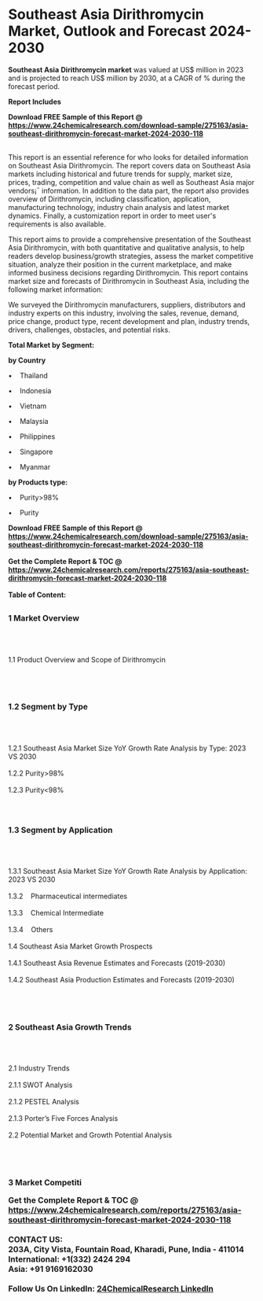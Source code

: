 <h1>Southeast Asia Dirithromycin Market, Outlook and Forecast 2024-2030</h1><p><strong>Southeast Asia</strong> <strong>Dirithromycin market</strong> was valued at US$ million in 2023 and is projected to reach US$ million by 2030, at a CAGR of % during the forecast period.</p><p>
</p><p><strong>Report Includes</strong></p><div><b>Download FREE Sample of this Report @ 
            <a href="https://www.24chemicalresearch.com/download-sample/275163/asia-southeast-dirithromycin-forecast-market-2024-2030-118">
            https://www.24chemicalresearch.com/download-sample/275163/asia-southeast-dirithromycin-forecast-market-2024-2030-118</a></b></div><br><p>
</p><p>This report is an essential reference for who looks for detailed information on Southeast Asia Dirithromycin. The report covers data on Southeast Asia markets including historical and future trends for supply, market size, prices, trading, competition and value chain as well as Southeast Asia major vendors¡¯ information. In addition to the data part, the report also provides overview of Dirithromycin, including classification, application, manufacturing technology, industry chain analysis and latest market dynamics. Finally, a customization report in order to meet user's requirements is also available.</p><p>
</p><p>This report aims to provide a comprehensive presentation of the Southeast Asia Dirithromycin, with both quantitative and qualitative analysis, to help readers develop business/growth strategies, assess the market competitive situation, analyze their position in the current marketplace, and make informed business decisions regarding Dirithromycin. This report contains market size and forecasts of Dirithromycin in Southeast Asia, including the following market information:</p><p>
We surveyed the Dirithromycin manufacturers, suppliers, distributors and industry experts on this industry, involving the sales, revenue, demand, price change, product type, recent development and plan, industry trends, drivers, challenges, obstacles, and potential risks.</p><p>
</p><p><strong>Total Market by Segment:</strong></p><p>
<strong>by Country</strong></p><p>
</p><p>•    Thailand</p><p>
•    Indonesia</p><p>
•    Vietnam</p><p>
•    Malaysia</p><p>
•    Philippines</p><p>
•    Singapore</p><p>
•    Myanmar</p><p>
<strong>by Products type:</strong></p><p>
</p><p>•    Purity&gt;98%</p><p>
•    Purity</p><div><b>Download FREE Sample of this Report @ 
            <a href="https://www.24chemicalresearch.com/download-sample/275163/asia-southeast-dirithromycin-forecast-market-2024-2030-118">
            https://www.24chemicalresearch.com/download-sample/275163/asia-southeast-dirithromycin-forecast-market-2024-2030-118</a></b></div><br><div><b>Get the Complete Report & TOC @ 
            <a href="https://www.24chemicalresearch.com/reports/275163/asia-southeast-dirithromycin-forecast-market-2024-2030-118">
            https://www.24chemicalresearch.com/reports/275163/asia-southeast-dirithromycin-forecast-market-2024-2030-118</a></b></div><br>
            <b>Table of Content:</b><p><h2><span style="font-size:16px"><strong>1 Market Overview&nbsp;&nbsp; &nbsp;</strong></span></h2><br />
<br />
<p>1.1 Product Overview and Scope of Dirithromycin&nbsp;</p><br />
<br />
<h2><strong><span style="font-size:16px">1.2 Segment by Type&nbsp;&nbsp; &nbsp;</span></strong></h2><br />
<br />
<p>1.2.1 Southeast Asia Market Size YoY Growth Rate Analysis by Type: 2023 VS 2030&nbsp;&nbsp; &nbsp;<br /><br />
1.2.2 Purity>98%&nbsp;&nbsp; &nbsp;<br /><br />
1.2.3 Purity<98%<br /><br />
<br />
<h2><span style="font-size:16px"><strong>1.3 Segment by Application&nbsp;&nbsp;</strong></span></h2><br />
<br />
<p>1.3.1 Southeast Asia Market Size YoY Growth Rate Analysis by Application: 2023 VS 2030&nbsp;&nbsp; &nbsp;<br /><br />
1.3.2&nbsp;&nbsp; &nbsp;Pharmaceutical intermediates<br /><br />
1.3.3&nbsp;&nbsp; &nbsp;Chemical Intermediate<br /><br />
1.3.4&nbsp;&nbsp; &nbsp;Others<br /><br />
1.4 Southeast Asia Market Growth Prospects&nbsp;&nbsp; &nbsp;<br /><br />
1.4.1 Southeast Asia Revenue Estimates and Forecasts (2019-2030)&nbsp;&nbsp; &nbsp;<br /><br />
1.4.2 Southeast Asia Production Estimates and Forecasts (2019-2030)&nbsp;&nbsp;</p><br />
<br />
<h2><span style="font-size:16px"><strong>2 Southeast Asia Growth Trends&nbsp;&nbsp; &nbsp;</strong></span></h2><br />
<br />
<p>2.1 Industry Trends&nbsp;&nbsp; &nbsp;<br /><br />
2.1.1 SWOT Analysis&nbsp;&nbsp; &nbsp;<br /><br />
2.1.2 PESTEL Analysis&nbsp;&nbsp; &nbsp;<br /><br />
2.1.3 Porter&rsquo;s Five Forces Analysis&nbsp;&nbsp; &nbsp;<br /><br />
2.2 Potential Market and Growth Potential Analysis&nbsp;&nbsp; &nbsp;</p><br />
<br />
<h2><span style="font-size:16px"><strong>3 Market Competiti</p><div><b>Get the Complete Report & TOC @ 
            <a href="https://www.24chemicalresearch.com/reports/275163/asia-southeast-dirithromycin-forecast-market-2024-2030-118">
            https://www.24chemicalresearch.com/reports/275163/asia-southeast-dirithromycin-forecast-market-2024-2030-118</a></b></div><br><b>CONTACT US:</b><br>
            203A, City Vista, Fountain Road, Kharadi, Pune, India - 411014<br>
            International: +1(332) 2424 294<br>
            Asia: +91 9169162030 <br><br>
            Follow Us On LinkedIn: <a href="https://www.linkedin.com/company/24chemicalresearch/">24ChemicalResearch LinkedIn</a>